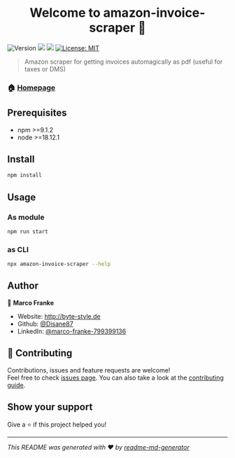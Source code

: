 <h1 align="center">Welcome to amazon-invoice-scraper 👋</h1>
<p>
  <img alt="Version" src="https://img.shields.io/badge/version-0.0.1-blue.svg?cacheSeconds=2592000" />
  <img src="https://img.shields.io/badge/npm-%3E%3D9.1.2-blue.svg" />
  <img src="https://img.shields.io/badge/node-%3E%3D18.12.1-blue.svg" />
  <a href="#" target="_blank">
    <img alt="License: MIT" src="https://img.shields.io/badge/License-MIT-yellow.svg" />
  </a>
</p>

> Amazon scraper for getting invoices automagically as pdf (useful for taxes or DMS)

### 🏠 [Homepage](https://repo.disane.dev/Disane/amazon-invoice-scraper#readme)

## Prerequisites

- npm >=9.1.2
- node >=18.12.1

## Install

```sh
npm install
```

## Usage
### As module
```sh
npm run start
```

### as CLI
```sh
npx amazon-invoice-scraper --help
```

## Author

👤 **Marco Franke**

* Website: http://byte-style.de
* Github: [@Disane87](https://github.com/Disane87)
* LinkedIn: [@marco-franke-799399136](https://linkedin.com/in/marco-franke-799399136)

## 🤝 Contributing

Contributions, issues and feature requests are welcome!<br />Feel free to check [issues page](https://repo.disane.dev/Disane/amazon-invoice-scraper/issues). You can also take a look at the [contributing guide](https://repo.disane.dev/Disane/amazon-invoice-scraper/blob/master/CONTRIBUTING.md).

## Show your support

Give a ⭐️ if this project helped you!

***
_This README was generated with ❤️ by [readme-md-generator](https://github.com/kefranabg/readme-md-generator)_